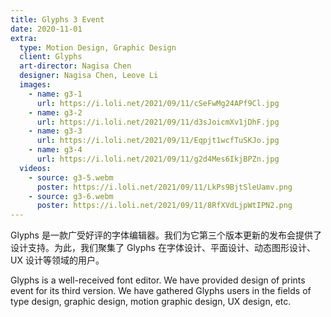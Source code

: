 ```yaml
---
title: Glyphs 3 Event
date: 2020-11-01
extra:
  type: Motion Design, Graphic Design
  client: Glyphs
  art-director: Nagisa Chen
  designer: Nagisa Chen, Leove Li
  images:
    - name: g3-1
      url: https://i.loli.net/2021/09/11/cSeFwMg24APf9Cl.jpg
    - name: g3-2
      url: https://i.loli.net/2021/09/11/d3sJoicmXv1jDhF.jpg
    - name: g3-3
      url: https://i.loli.net/2021/09/11/Eqpjt1wcfTuSKJo.jpg
    - name: g3-4
      url: https://i.loli.net/2021/09/11/g2d4Mes6IkjBPZn.jpg
  videos:
    - source: g3-5.webm
      poster: https://i.loli.net/2021/09/11/LkPs9BjtSleUamv.png
    - source: g3-6.webm
      poster: https://i.loli.net/2021/09/11/8RfXVdLjpWtIPN2.png
---
```


Glyphs 是一款广受好评的字体编辑器。我们为它第三个版本更新的发布会提供了设计支持。为此，我们聚集了 Glyphs 在字体设计、平面设计、动态图形设计、UX 设计等领域的用户。

Glyphs is a well-received font editor. We have provided design of prints event for its third version. We have gathered Glyphs users in the fields of type design, graphic design, motion graphic design, UX design, etc.

